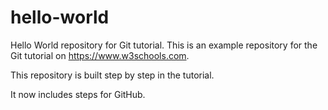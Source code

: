# hello-world
Hello World repository for Git tutorial.
This is an example repository for the Git tutorial on https://www.w3schools.com.

This repository is built step by step in the tutorial.

It now includes steps for GitHub.
